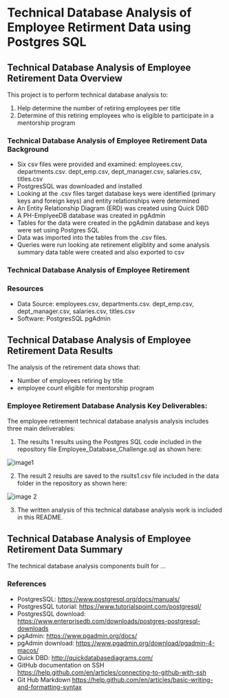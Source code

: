 # Technical Database Analysis of Employee Retirment Data using Postgres SQL

## Technical Database Analysis of Employee Retirement Data Overview
This project is to perform technical database analysis to:
1. Help determine the number of retiring employees per title
2. Determine of this retiring employees who is eligible to participate in a mentorship program

### Technical Database Analysis of Employee Retirement Data Background
* Six csv files were provided and examined: employees.csv, departments.csv. dept_emp.csv, dept_manager.csv, salaries.csv, titles.csv
* PostgresSQL was downloaded and installed
* Looking at the .csv files target database keys were identified (primary keys and foreign keys) and entity relationships were determined
* An Entity Relationship Diagram (ERD) was created using Quick DBD
* A PH-EmplyeeDB database was created in pgAdmin
* Tables for the data were created in the pgAdmin database and keys were set using Postgres SQL
* Data was imported into the tables from the .csv files.
* Queries were run looking ate retirement eligiblity and some analysis summary data table were created and also exported to csv
### Technical Database Analysis of Employee Retirement


### Resources
- Data Source: employees.csv, departments.csv. dept_emp.csv, dept_manager.csv, salaries.csv, titles.csv
- Software: PostgresSQL pgAdmin

## Technical Database Analysis of Employee Retirement Data Results

The analysis of the retirement data shows that:
* Number of employees retiring by title
* employee count eligible for mentorship program


### Employee Retirement Database Analysis Key Deliverables:
The employee retirement technical database analysis analysis includes three main deliverables:
1. The results 1 results using the Postgres SQL code included in the repository file Employee_Database_Challenge.sql as shown here:

  ![image1](/Resources/result1.png)

2. The result 2 results are saved to the rsults1.csv file included in the data folder in the repository as shown here:

  ![image 2](/Resources/result2.png)

3. The written analysis of this technical database analysis work is included in this README.

## Technical Database Analysis of Employee Retirement Data Summary
The technical database analysis components built for ...

### References
* PostgresSQL: https://www.postgresql.org/docs/manuals/
* PostgresSQL tutorial: https://www.tutorialspoint.com/postgresql/
* PostgresSQL download: https://www.enterprisedb.com/downloads/postgres-postgresql-downloads
* pgAdmin: https://www.pgadmin.org/docs/
* pgAdmin download: https://www.pgadmin.org/download/pgadmin-4-macos/
* Quick DBD: http://quickdatabasediagrams.com/
* GitHub documentation on SSH https://help.github.com/en/articles/connecting-to-github-with-ssh
* Git Hub Markdown https://help.github.com/en/articles/basic-writing-and-formatting-syntax

